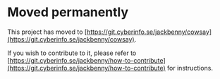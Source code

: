 # Moved permanently

This project has moved to [https://git.cyberinfo.se/jackbenny/cowsay](https://git.cyberinfo.se/jackbenny/cowsay).

If you wish to contribute to it, please refer to [https://git.cyberinfo.se/jackbenny/how-to-contribute](https://git.cyberinfo.se/jackbenny/how-to-contribute) for instructions.
